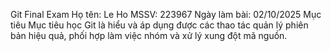  Git Final Exam
Họ tên: Le Ho
MSSV: 223967
Ngày làm bài: 02/10/2025
Mục tiêu
Mục tiêu học Git là hiểu và áp dụng được các thao tác quản lý phiên bản hiệu quả, phối hợp làm việc nhóm và xử lý xung đột mã nguồn.
